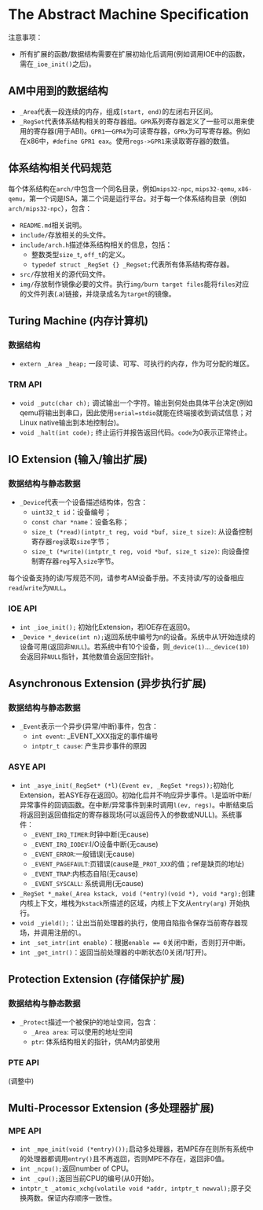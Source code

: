 # The Abstract Machine Specification

注意事项：

* 所有扩展的函数/数据结构需要在扩展初始化后调用(例如调用IOE中的函数，需在`_ioe_init()`之后)。

## AM中用到的数据结构

* `_Area`代表一段连续的内存，组成`[start, end)`的左闭右开区间。
* `_RegSet`代表体系结构相关的寄存器组。`GPR`系列寄存器定义了一些可以用来使用的寄存器(用于ABI)。`GPR1`—`GPR4`为可读寄存器，`GPRx`为可写寄存器。例如在x86中，`#define GPR1 eax`。使用`regs->GPR1`来读取寄存器的数值。

## 体系结构相关代码规范

每个体系结构在`arch/`中包含一个同名目录，例如`mips32-npc`, `mips32-qemu`, `x86-qemu`，第一个词是ISA，第二个词是运行平台。对于每一个体系结构目录（例如`arch/mips32-npc`），包含：

* `README.md`相关说明。
* `include/`存放相关的头文件。
* `include/arch.h`描述体系结构相关的信息，包括：
  * 整数类型`size_t`, `off_t`的定义。
  * `typedef struct _RegSet {} _Regset;`代表所有体系结构寄存器。
* `src/`存放相关的源代码文件。
* `img/`存放制作镜像必要的文件。执行`img/burn target files`能将`files`对应的文件列表(.a)链接，并烧录成名为`target`的镜像。

## Turing Machine (内存计算机)

### 数据结构

* `extern _Area _heap;` 一段可读、可写、可执行的内存，作为可分配的堆区。

### TRM API

* `void _putc(char ch);` 调试输出一个字符。输出到何处由具体平台决定(例如qemu将输出到串口，因此使用`serial=stdio`就能在终端接收到调试信息；对Linux native输出到本地控制台)。
* `void _halt(int code);` 终止运行并报告返回代码。`code`为0表示正常终止。

## IO Extension (输入/输出扩展)

### 数据结构与静态数据

* `_Device`代表一个设备描述结构体，包含：
  * `uint32_t id`：设备编号；
  * `const char *name`：设备名称；
  * `size_t (*read)(intptr_t reg, void *buf, size_t size)`: 从设备控制寄存器`reg`读取`size`字节；
  * `size_t (*write)(intptr_t reg, void *buf, size_t size)`: 向设备控制寄存器`reg`写入`size`字节。

每个设备支持的读/写规范不同，请参考AM设备手册。不支持读/写的设备相应`read`/`write`为`NULL`。

### IOE API

* `int _ioe_init();` 初始化Extension，若IOE存在返回0。
* `_Device *_device(int n);`返回系统中编号为n的设备。系统中从1开始连续的设备可用(返回非`NULL`)。若系统中有10个设备，则`_device(1)`…`_device(10)`会返回非`NULL`指针，其他数值会返回空指针。

## Asynchronous Extension (异步执行扩展)

### 数据结构与静态数据

* `_Event`表示一个异步(异常/中断)事件，包含：
  * `int event`: _EVENT_XXX指定的事件编号
  * `intptr_t cause`: 产生异步事件的原因

### ASYE API

* `int _asye_init(_RegSet* (*l)(Event ev, _RegSet *regs));`初始化Extension，若ASYE存在返回0。初始化后并不响应异步事件。`l`是监听中断/异常事件的回调函数。在中断/异常事件到来时调用`l(ev, regs)`。中断结束后将返回到返回值指定的寄存器现场(可以返回传入的参数或NULL)。系统事件：
  * `_EVENT_IRQ_TIMER`:时钟中断(无cause)
  * `_EVENT_IRQ_IODEV`:I/O设备中断(无cause)
  * `_EVENT_ERROR`:一般错误(无cause)
  * `_EVENT_PAGEFAULT`:页错误(cause是`_PROT_XXX`的值；ref是缺页的地址)
  * `_EVENT_TRAP`:内核态自陷(无cause)
  * `_EVENT_SYSCALL`: 系统调用(无cause)
* `_RegSet *_make(_Area kstack, void (*entry)(void *), void *arg);`创建内核上下文，堆栈为`kstack`所描述的区域，内核上下文从`entry(arg)` 开始执行。
* `void _yield();`：让出当前处理器的执行，使用自陷指令保存当前寄存器现场，并调用注册的`l`。
* `int _set_intr(int enable)`：根据`enable == 0`关闭中断，否则打开中断。
* `int _get_intr()`：返回当前处理器的中断状态(0关闭/1打开)。

## Protection Extension (存储保护扩展)

### 数据结构与静态数据

* `_Protect`描述一个被保护的地址空间，包含：
  * `_Area area`: 可以使用的地址空间
  * `ptr`: 体系结构相关的指针，供AM内部使用

### PTE API

(调整中)

## Multi-Processor Extension (多处理器扩展)

### MPE API

* `int _mpe_init(void (*entry)());`启动多处理器，若MPE存在则所有系统中的处理器都调用`entry()`且不再返回，否则MPE不存在，返回非0值。
* `int _ncpu();`返回number of CPU。
* `int _cpu();`返回当前CPU的编号(从0开始)。
* `intptr_t _atomic_xchg(volatile void *addr, intptr_t newval);`原子交换两数。保证内存顺序一致性。
